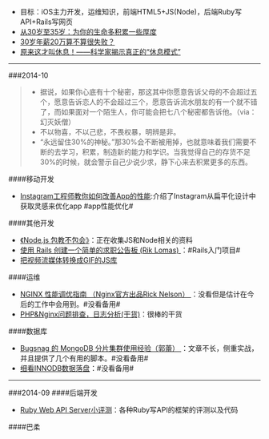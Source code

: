 - 目标：iOS主力开发，运维知识，前端HTML5+JS(Node)，后端Ruby写API+Rails写网页
- [从30岁至35岁：为你的生命多积累一些厚度](http://www.douban.com/note/372348352/)
- [30岁年薪20万算不算很失败？](http://mp.weixin.qq.com/s?__biz=MjM5OTA1MDUyMA==&mid=201401656&idx=1&sn=0970ffc44ecb3f1f78cfae1427b9131b#rd)
- [原来这才叫休息！——科学家揭示真正的“休息模式”](http://mp.weixin.qq.com/s?__biz=MjM5MTUzMDM4MA==&mid=201103040&idx=2&sn=d5fa791e4b018fe6d1087c9ca6ee6f54&scene=2&from=timeline&isappinstalled=0#rd)

------
###2014-10
> - 据说，如果你心底有十个秘密，那这其中你愿意告诉父母的不会超过五个，愿意告诉恋人的不会超过三个，愿意告诉流水朋友的有一个就不错了，而如果面对一个陌生人，你可能会把七八个秘密都告诉他。（via：幻灭妖僧）
> - 不以物喜，不以己悲，不畏权暴，明辨是非。
> - “永远留住30%的神秘。”那30%会不断被用掉，也就意味着我们需要不断的去学习，积累，制造新的能力和学识。当我觉得自己的存货不足30%的时候，就会警示自己少说少求，静下心来去积累更多的东西。

####移动开发
- [Instagram工程师教你如何改善App的性能](http://www.csdn.net/article/2014-10-05/2821953-instagram-improved-their-apps-performance):介绍了Instagram从扁平化设计中获取灵感来优化app #app性能优化#

####其他开发
- [《Node.js 包教不包会》](https://github.com/alsotang/node-lessons)：正在收集JS和Node相关的资料
- [使用 Rails 创建一个简单的求职公告板 (Rik Lomas)  ](https://medium.com/@riklomas/how-to-create-a-simple-jobs-board-in-ruby-on-rails-even-if-youve-never-coded-before-9b296c4df483)：#Rails入门项目#
- [把视频流媒体转换成GIF的JS库](http://yahoo.github.io/gifshot/)

####运维
- [NGINX 性能调优指南 （Nginx官方出品Rick Nelson） ](http://nginx.com/blog/tuning-nginx/)：没看但是估计在今后的工作中会用到。#没看备用#
- [PHP&Nginx问题排查，日志分析(干货)](http://mp.weixin.qq.com/s?__biz=MjM5NzUwNDA5MA==&mid=200596752&idx=1&sn=37ecae802f32f45ddc0240548943bcbe&scene=1)：很棒的干货

####数据库
- [Bugsnag 的 MongoDB 分片集群使用经验（郭蕾） ](http://www.infoq.com/cn/news/2014/10/bugsnag-mongo-sharding)：文章不长，侧重实战，并且提供了几个有用的脚本。#没看备用#
- [细看INNODB数据落盘](http://www.woqutech.com/?p=1459)：#没看备用#

------
###2014-09
####后端开发
- [Ruby Web API Server小评测](http://robbinfan.com/blog/45/ruby-framework-benchmark?utm_source=feedburner&utm_medium=feed&utm_campaign=Feed%3A+javaeye%2Frobbin+%28robbin的博客%29)：各种Ruby写API的框架的评测以及代码

####巴柔
